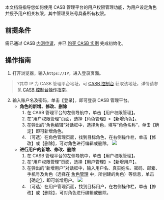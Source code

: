 本文档将指导您如何使用 CASB 管理平台的用户权限管理功能，为用户设定角色并授予用户相关权限，其中管理员账号具备所有权限。

## 前提条件
需已通过 CASB [内测申请](https://cloud.tencent.com/apply/p/2vnlem5njlz)，并已 [购买 CASB 实例](https://cloud.tencent.com/document/product/1303/48148) 完成初始化。

## 操作指南
1. 打开浏览器，输入`https://IP`，进入登录页面。
>?其中 IP 为 CASB 管理平台地址，可 [CASB 控制台](https://console.cloud.tencent.com/casb) 获取该地址，详情请参见 [CASB 控制台操作指南](https://cloud.tencent.com/document/product/1303/48141)。
2. 输入账户名及密码，单击【登录】，即可登录 CASB 管理平台。
[](id:role)
	- **角色的新增、修改、删除**
		1. 在 CASB 管理平台的左侧导航中，单击【用户权限管理】。
		2. 在“用户权限管理”页面，选择【角色管理】>【新增角色】。
		3. 在弹出的“角色编辑”对话框中，选择角色，填写“角色名称”，单击【确定】即可新增角色。
		4. （可选）在角色管理页面，找到目标角色，在右侧操作栏，单击【修改】或【删除】，可对角色进行编辑或删除。
![](https://main.qcloudimg.com/raw/fd99bc18933eafa95bc82753ab2e9e1c.png)
	- **进行用户的新增、修改、删除**
		1. 在 CASB 管理平台的左侧导航中，单击【用户权限管理】。
		2. 在“用户权限管理”页面，选择【用户管理】>【新增用户】。
		3. 在弹出的“新增用户”对话框中，输入用户名、真实姓名、密码、邮箱、手机号及角色（选择在 [角色管理](#role) 中，所创建的角色）等信息，单击【确定】，即可新增用户。
	![](https://main.qcloudimg.com/raw/1d7cfb4761e0536c6b77345f7a8d4834.png)
		4. （可选）在用户管理页面，找到目标用户，在右侧操作栏，单击【修改】或【删除】，可对角色进行编辑或删除。
